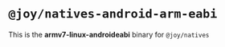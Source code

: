 # `@joy/natives-android-arm-eabi`

This is the **armv7-linux-androideabi** binary for `@joy/natives`
